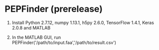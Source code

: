 # PEPFinder (prerelease)
1. Install Python 2.7.12, numpy 1.13.1, h5py 2.6.0, TensorFlow 1.4.1, Keras 2.0.8 and MATLAB

2. In the MATLAB GUI, run PEPFinder('/path/to/input.faa','/path/to/result.csv')
